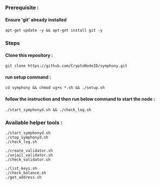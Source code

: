 ### Prerequisite :
#### Ensure 'git' already installed
    apt-get update -y && apt-get install git -y
### Steps
#### Clone this repository :
    git clone https://github.com/CryptoNodeID/symphony.git
#### run setup command : 
    cd symphony && chmod ug+x *.sh && ./setup.sh
#### follow the instruction and then run below command to start the node :
    ./start_symphonyd.sh && ./check_log.sh
### Available helper tools :
    ./start_symphonyd.sh
    ./stop_symphonyd.sh
    ./check_log.sh
    
    ./create_validator.sh
    ./unjail_validator.sh
    ./check_validator.sh

    ./list_keys.sh
    ./check_balance.sh
    ./get_address.sh

